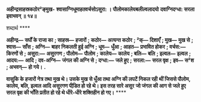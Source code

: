 **अहीन्द्रसाहस्रकठोर²ङ्मुख-** **श्वासाग्निधूमाहतवर्चसोऽसुरा: ।** **पौलोमकालेयबलील्वलादयो** **दवाग्निदग्धा: सरला इवाभवन् ॥ १४॥** 

शब्दार्थ **** 

**अहीन्द्र—** **सर्पों के राजा का** **; साहस्र—** **हजारों** **; कठोर—** **अत्यन्त कठोर** **; ²क्—** **दिशाएँ** **; मुख—** **मुख से** **; श्वास—** **साँस** **; अग्नि—** **बाहर निकलती हुई अग्नि** **; धूम—** **धुँआ** **; आहत—** **प्रभावित होकर** **; वर्चस:—** **किरणों से** **; असुरा:—** **असुरगण** **; पौलोम—** **पौलोम** **;** **कालेय—** **कालेय** **; बलि—** **बलि** **; इल्वल—** **इल्वल** **; आदय:—** **आदि** **; दव-अग्नि—** **जंगल की अग्नि से** **; दग्धा:—** **जले हुए** **;** **सरला:—** **सरल वृक्ष** **; इव—** **स²श** **; अभवन्—** **हो गये।** **.** 

**वासुकि के हजारों नेत्र तथा मुख थे। उसके मुख से धुँआ तथा अग्नि की लपटें निकल रही** **थीं जिससे पौलोम, कालेय, बलि, इल्वल आदि असुरगण पीडि़त हो रहे थे। इस तरह सारे असुर** **जो जंगल की आग से जले हुए सरल वृक्ष की भाँति प्रतीत हो रहे थे धीरे-धीरे शक्तिहीन हो गए।** **** 